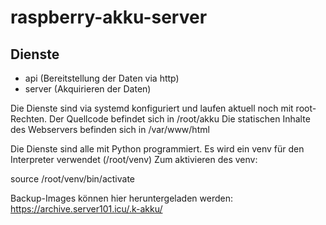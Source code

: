 # raspberry-akku-server

## Dienste
- api (Bereitstellung der Daten via http)
- server (Akquirieren der Daten)

Die Dienste sind via systemd konfiguriert und laufen aktuell noch mit root-Rechten.
Der Quellcode befindet sich in /root/akku
Die statischen Inhalte des Webservers befinden sich in /var/www/html

Die Dienste sind alle mit Python programmiert.
Es wird ein venv für den Interpreter verwendet (/root/venv)
Zum aktivieren des venv:

source /root/venv/bin/activate

Backup-Images können hier heruntergeladen werden: https://archive.server101.icu/.k-akku/
